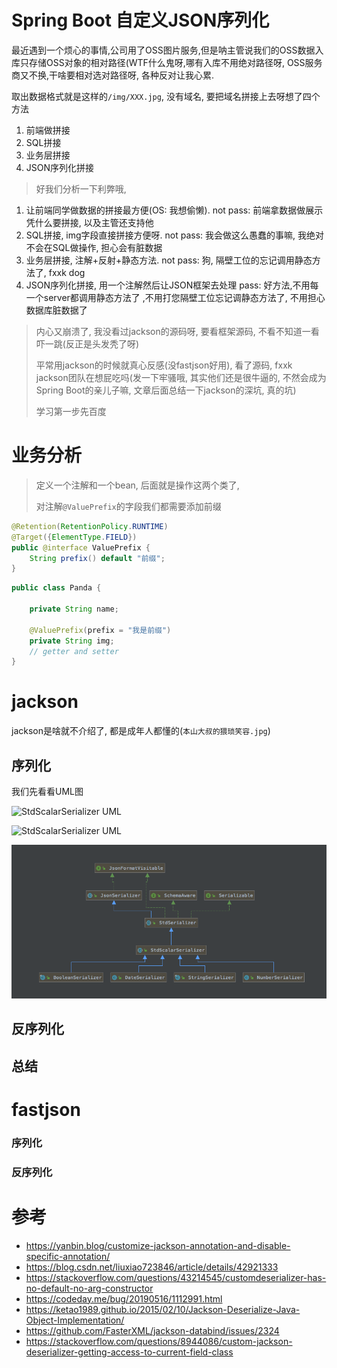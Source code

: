 # Spring Boot 自定义JSON序列化
最近遇到一个烦心的事情,公司用了OSS图片服务,但是呐主管说我们的OSS数据入库只存储OSS对象的相对路径(WTF什么鬼呀,哪有入库不用绝对路径呀, OSS服务商又不换,干啥要相对选对路径呀, 各种反对让我心累. 

取出数据格式就是这样的``/img/XXX.jpg``, 没有域名, 要把域名拼接上去呀想了四个方法

1. 前端做拼接
2. SQL拼接
3. 业务层拼接
4. JSON序列化拼接

> 好我们分析一下利弊哦, 

1. 让前端同学做数据的拼接最方便(OS: 我想偷懒). not pass: 前端拿数据做展示凭什么要拼接, 以及主管还支持他 
2. SQL拼接, img字段直接拼接方便呀. not pass: 我会做这么愚蠢的事嘛, 我绝对不会在SQL做操作, 担心会有脏数据
3. 业务层拼接, 注解+反射+静态方法. not pass: 狗, 隔壁工位的忘记调用静态方法了, fxxk dog
4. JSON序列化拼接, 用一个注解然后让JSON框架去处理 pass: 好方法,不用每一个server都调用静态方法了 ,不用打您隔壁工位忘记调静态方法了, 不用担心数据库脏数据了

> 内心又崩溃了, 我没看过jackson的源码呀, 要看框架源码, 不看不知道一看吓一跳(反正是头发秃了呀)
> 
> 平常用jackson的时候就真心反感(没fastjson好用), 看了源码, fxxk jackson团队在想屁吃吗(发一下牢骚哦, 其实他们还是很牛逼的, 不然会成为Spring Boot的亲儿子嘛, 文章后面总结一下jackson的深坑, 真的坑)
> 
> 学习第一步先百度

# 业务分析
> 定义一个注解和一个bean, 后面就是操作这两个类了, 
>
> 对注解``@ValuePrefix``的字段我们都需要添加前缀


```java
@Retention(RetentionPolicy.RUNTIME)
@Target({ElementType.FIELD})
public @interface ValuePrefix {
    String prefix() default "前缀";
}
```

```java
public class Panda {

    private String name;

    @ValuePrefix(prefix = "我是前缀")
    private String img;
    // getter and setter
}
```

# jackson
jackson是啥就不介绍了, 都是成年人都懂的(``本山大叔的猥琐笑容.jpg``)
## 序列化
我们先看看UML图

![StdScalarSerializer UML](https://github.com/galaxy-sea/galaxy-blogs/blob/master/image/StdScalarSerializer.png)

![StdScalarSerializer UML](https://raw.githubusercontent.com/galaxy-sea/galaxy-blogs/master/image/StdScalarSerializer.png)

![StdScalarSerializer UML](/image/StdScalarSerializer.png)



## 反序列化

## 总结

# fastjson
### 序列化
### 反序列化


# 参考
- https://yanbin.blog/customize-jackson-annotation-and-disable-specific-annotation/
- https://blog.csdn.net/liuxiao723846/article/details/42921333
- https://stackoverflow.com/questions/43214545/customdeserializer-has-no-default-no-arg-constructor
- https://codeday.me/bug/20190516/1112991.html
- https://ketao1989.github.io/2015/02/10/Jackson-Deserialize-Java-Object-Implementation/
- https://github.com/FasterXML/jackson-databind/issues/2324
- https://stackoverflow.com/questions/8944086/custom-jackson-deserializer-getting-access-to-current-field-class